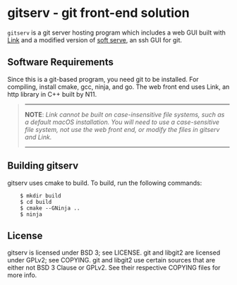# gitserv - git front-end solution

`gitserv` is a git server hosting program which includes a web GUI built with 
[Link](https://github.com/N11Software/Link) and a modified version of 
[soft serve](https://github.com/charmbracelet/soft-serve), an ssh GUI for git.

## Software Requirements
Since this is a git-based program, you need git to be installed. 
For compiling, install cmake, gcc, ninja, and go. The web front
end uses Link, an http library in C++ built by N11. 
>   ------------------------------------------------------------------------------
> 
>   **NOTE**: *Link cannot be built on case-insensitive file systems, such as a
>   default macOS installation. You will need to use a case-sensitive file
>   system, not use the web front end, or modify the files in gitserv and Link.*
> 
>   ------------------------------------------------------------------------------

## Building gitserv
gitserv uses cmake to build. To build, run the following commands:
```
    $ mkdir build
    $ cd build
    $ cmake --GNinja ..
    $ ninja
```

## License
gitserv is licensed under BSD 3; see LICENSE.
git and libgit2 are licensed under GPLv2; see COPYING. git and libgit2
use certain sources that are either not BSD 3 Clause or GPLv2. See their
respective COPYING files for more info.